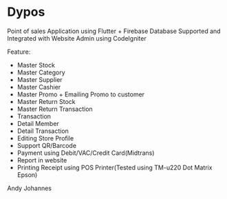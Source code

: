 # Dypos

Point of sales Application using Flutter + Firebase Database
Supported and Integrated with Website Admin using CodeIgniter

Feature:
- Master Stock
- Master Category
- Master Supplier
- Master Cashier
- Master Promo + Emailing Promo to customer
- Master Return Stock
- Master Return Transaction
- Transaction
- Detail Member
- Detail Transaction
- Editing Store Profile
- Support QR/Barcode
- Payment using Debit/VAC/Credit Card(Midtrans)
- Report in website
- Printing Receipt using POS Printer(Tested using TM-u220 Dot Matrix Epson)

Andy Johannes


